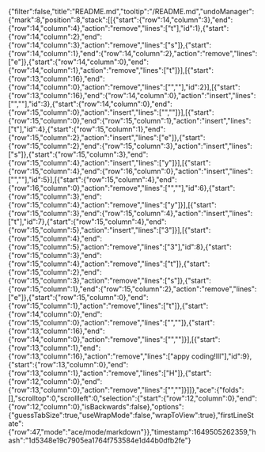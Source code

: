 {"filter":false,"title":"README.md","tooltip":"/README.md","undoManager":{"mark":8,"position":8,"stack":[[{"start":{"row":14,"column":3},"end":{"row":14,"column":4},"action":"remove","lines":["t"],"id":1},{"start":{"row":14,"column":2},"end":{"row":14,"column":3},"action":"remove","lines":["s"]},{"start":{"row":14,"column":1},"end":{"row":14,"column":2},"action":"remove","lines":["e"]},{"start":{"row":14,"column":0},"end":{"row":14,"column":1},"action":"remove","lines":["t"]}],[{"start":{"row":13,"column":16},"end":{"row":14,"column":0},"action":"remove","lines":["",""],"id":2}],[{"start":{"row":13,"column":16},"end":{"row":14,"column":0},"action":"insert","lines":["",""],"id":3},{"start":{"row":14,"column":0},"end":{"row":15,"column":0},"action":"insert","lines":["",""]}],[{"start":{"row":15,"column":0},"end":{"row":15,"column":1},"action":"insert","lines":["t"],"id":4},{"start":{"row":15,"column":1},"end":{"row":15,"column":2},"action":"insert","lines":["e"]},{"start":{"row":15,"column":2},"end":{"row":15,"column":3},"action":"insert","lines":["s"]},{"start":{"row":15,"column":3},"end":{"row":15,"column":4},"action":"insert","lines":["y"]}],[{"start":{"row":15,"column":4},"end":{"row":16,"column":0},"action":"insert","lines":["",""],"id":5}],[{"start":{"row":15,"column":4},"end":{"row":16,"column":0},"action":"remove","lines":["",""],"id":6},{"start":{"row":15,"column":3},"end":{"row":15,"column":4},"action":"remove","lines":["y"]}],[{"start":{"row":15,"column":3},"end":{"row":15,"column":4},"action":"insert","lines":["t"],"id":7},{"start":{"row":15,"column":4},"end":{"row":15,"column":5},"action":"insert","lines":["3"]}],[{"start":{"row":15,"column":4},"end":{"row":15,"column":5},"action":"remove","lines":["3"],"id":8},{"start":{"row":15,"column":3},"end":{"row":15,"column":4},"action":"remove","lines":["t"]},{"start":{"row":15,"column":2},"end":{"row":15,"column":3},"action":"remove","lines":["s"]},{"start":{"row":15,"column":1},"end":{"row":15,"column":2},"action":"remove","lines":["e"]},{"start":{"row":15,"column":0},"end":{"row":15,"column":1},"action":"remove","lines":["t"]},{"start":{"row":14,"column":0},"end":{"row":15,"column":0},"action":"remove","lines":["",""]},{"start":{"row":13,"column":16},"end":{"row":14,"column":0},"action":"remove","lines":["",""]}],[{"start":{"row":13,"column":1},"end":{"row":13,"column":16},"action":"remove","lines":["appy coding!lll"],"id":9},{"start":{"row":13,"column":0},"end":{"row":13,"column":1},"action":"remove","lines":["H"]},{"start":{"row":12,"column":0},"end":{"row":13,"column":0},"action":"remove","lines":["",""]}]]},"ace":{"folds":[],"scrolltop":0,"scrollleft":0,"selection":{"start":{"row":12,"column":0},"end":{"row":12,"column":0},"isBackwards":false},"options":{"guessTabSize":true,"useWrapMode":false,"wrapToView":true},"firstLineState":{"row":47,"mode":"ace/mode/markdown"}},"timestamp":1649505262359,"hash":"1d5348e19c7905ea1764f753584e1d44b0dfb2fe"}